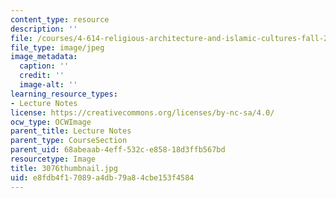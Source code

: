 ```yaml
---
content_type: resource
description: ''
file: /courses/4-614-religious-architecture-and-islamic-cultures-fall-2002/e8fdb4f17089a4db79a84cbe153f4584_3076thumbnail.jpg
file_type: image/jpeg
image_metadata:
  caption: ''
  credit: ''
  image-alt: ''
learning_resource_types:
- Lecture Notes
license: https://creativecommons.org/licenses/by-nc-sa/4.0/
ocw_type: OCWImage
parent_title: Lecture Notes
parent_type: CourseSection
parent_uid: 68abeaab-4eff-532c-e858-18d3ffb567bd
resourcetype: Image
title: 3076thumbnail.jpg
uid: e8fdb4f1-7089-a4db-79a8-4cbe153f4584
---
```


